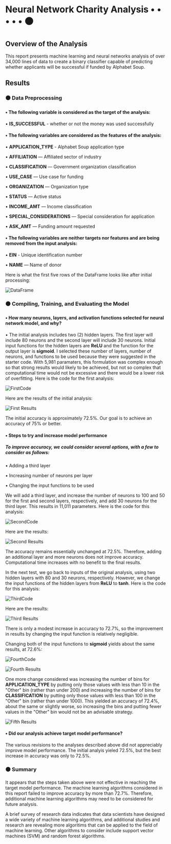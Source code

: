 # Neural Network Charity Analysis • • • • • ⚫
## Overview of the Analysis

This report presents machine learning and neural networks analysis of over 34,000 lines of data to create a binary classifier capable of predicting whether applicants will be successful if funded by Alphabet Soup.

## Results

### ⚫ Data Preprocessing

#### • The following variable is considered as the target of the analysis:

• <b>IS_SUCCESSFUL</b> - whether or not the money was used successfully

#### • The following variables are considered as the features of the analysis:

  • <b>APPLICATION_TYPE</b> - Alphabet Soup application type

  • <b>AFFILIATION</b> — Affiliated sector of industry

  • <b>CLASSIFICATION</b> — Government organization classification

  • <b>USE_CASE</b> — Use case for funding

  • <b>ORGANIZATION</b> — Organization type

  • <b>STATUS</b> — Active status

  • <b>INCOME_AMT</b> — Income classification

  • <b>SPECIAL_CONSIDERATIONS</b> — Special consideration for application

  • <b>ASK_AMT</b> — Funding amount requested

#### • The following variables are neither targets nor features and are being removed from the input analysis:

  • <b>EIN</b> - Unique identification number

  • <b>NAME</b> — Name of donor
  
Here is what the first five rows of the DataFrame looks like after initial processing:

![DataFrame](Deliverable1DataFrame.png)

### ⚫ Compiling, Training, and Evaluating the Model

#### • How many neurons, layers, and activation functions selected for neural network model, and why?

• The initial analysis includes two (2) hidden layers. The first layer will include 80 neurons and the second layer will include 30 neurons. Initial input functions for the hidden layers are <b>ReLU</b> and the function for the output layer is <b>sigmoid</b>. I selected these number of layers, number of neurons, and functions to be used because they were suggested in the starter code. With 5,981 paramaters, this formulation was complex enough so that strong results would likely to be achieved, but not so complex that computational time would not be excessive and there would be a lower risk of overfitting. Here is the code for the first analysis:

![FirstCode](Code1.png)

Here are the results of the initial analysis:

![First Results](ModelOutput1_revised.png)

The initial accuracy is approximately 72.5%. Our goal is to achieve an accuracy of 75% or better. 

#### • Steps to try and increase model performance

##### To improve accuracy, we could consider several options, with a few to consider as follows:

• Adding a third layer

• Increasing number of neurons per layer

• Changing the input functions to be used

We will add a third layer, and increase the number of neurons to 100 and 50 for the first and second layers, respectively, and add 30 neurons for the third layer. This results in 11,011 parameters. Here is the code for this analysis: 

![SecondCode](Code2.png)

Here are the results:

![Second Results](ModelOutput2.png)

The accuracy remains essentially unchanged at 72.5%. Therefore, adding an additional layer and more neurons does not improve accuracy. Computational time increases with no benefit to the final results.

In the next test, we go back to inputs of the original analysis, using two hidden layers with 80 and 30 neurons, respectively. However, we change the input functions of the hidden layers from <b>ReLU</b> to <b>tanh</b>. Here is the code for this analysis:

![ThirdCode](Code3.png)

Here are the results:

![Third Results](ModelOutput3.png)

There is only a modest increase in accuracy to 72.7%, so the improvement in results by changing the input function is relatively negligible. 

Changing both of the input functions to <b>sigmoid</b> yields about the same results, at 72.6%:

![FourthCode](Code4.png)

![Fourth Results](ModelOutput4.png)

One more change considered was increasing the number of bins for <b>APPLICATION_TYPE</b> by putting only those values with less than 10 in the "Other" bin (rather than under 200) and increasing the number of bins for <b>CLASSIFICATION</b> by putting only those values with less than 100 in the "Other" bin (rather than under 1000). This yielded an accuracy of 72.4%, about the same or slightly worse, so increasing the bins and putting fewer values in the "Other" bin would not be an advisable strategy.

![Fifth Results](ModelOutput5_revised.png)
 
#### • Did our analysis achieve target model performance?

The various revisions to the analyses described above did not appreciably improve model performance. The initial analyis yieled 72.5%, but the best increase in accuracy was only to 72.5%.

### ⚫ Summary

It appears that the steps taken above were not effective in reaching the target model performance. The machine learning algorithms considered in this report failed to improve accuracy by more than 72.7%. Therefore, additional machine learning algorithms may need to be considered for future analysis. 

A brief survey of research data indicates that data scientists have designed a wide variety of machine learning algorithms, and additional studies and research are revealing more algoritims that can be applied to the field of machine learning. Other algorithms to consider include support vector machines (SVM) and random forest algorithms. 
